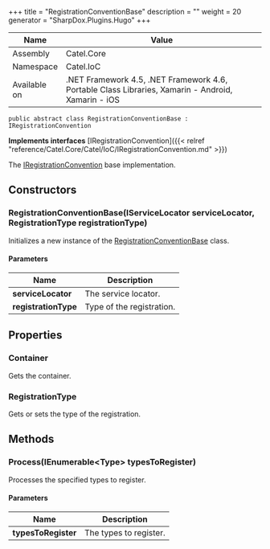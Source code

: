 

+++
title = "RegistrationConventionBase" 
description = ""
weight = 20
generator = "SharpDox.Plugins.Hugo"
+++

Name|Value
---|---
Assembly|Catel.Core
Namespace|Catel.IoC
Available on|.NET Framework 4.5, .NET Framework 4.6, Portable Class Libraries, Xamarin - Android, Xamarin - iOS

```
public abstract class RegistrationConventionBase : IRegistrationConvention
```

**Implements interfaces**
[IRegistrationConvention]({{< relref "reference/Catel.Core/Catel/IoC/IRegistrationConvention.md" >}})

The [IRegistrationConvention](#) base implementation.

## Constructors

### RegistrationConventionBase(IServiceLocator serviceLocator, RegistrationType registrationType)

Initializes a new instance of the [RegistrationConventionBase](#) class.

#### Parameters

Name|Description
---|---
**serviceLocator**|The service locator.
**registrationType**|Type of the registration.

## Properties

### Container

Gets the container.

### RegistrationType

Gets or sets the type of the registration.

## Methods

### Process(IEnumerable&lt;Type&gt; typesToRegister)

Processes the specified types to register.

#### Parameters

Name|Description
---|---
**typesToRegister**|The types to register.

